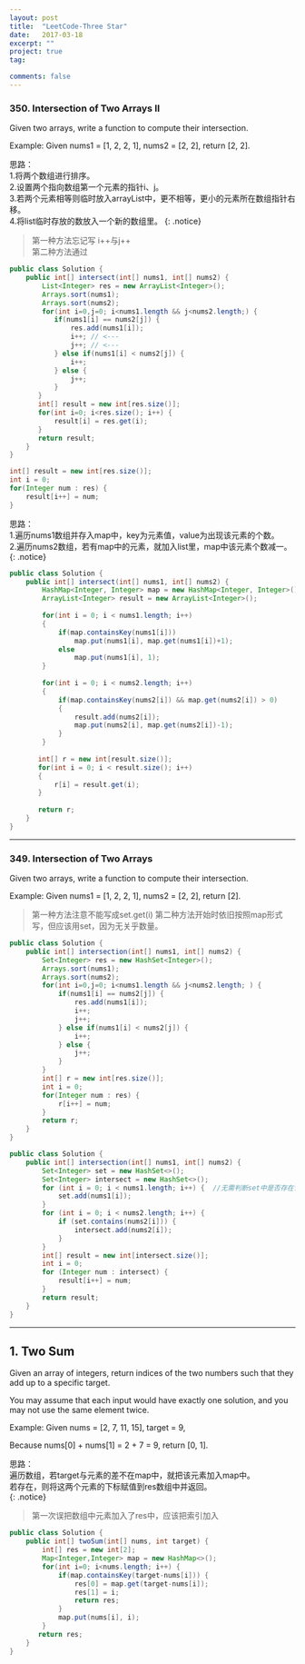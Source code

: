 ```yaml
---
layout: post
title:  "LeetCode-Three Star"
date:   2017-03-18
excerpt: ""
project: true
tag:

comments: false
---
```



### 350. Intersection of Two Arrays II

Given two arrays, write a function to compute their intersection.

Example:
Given nums1 = [1, 2, 2, 1], nums2 = [2, 2], return [2, 2].

思路：  
1.将两个数组进行排序。  
2.设置两个指向数组第一个元素的指针i、j。  
3.若两个元素相等则临时放入arrayList中，更不相等，更小的元素所在数组指针右移。  
4.将list临时存放的数放入一个新的数组里。
{: .notice} 

> 第一种方法忘记写 i++与j++  
> 第二种方法通过

```java
public class Solution {
    public int[] intersect(int[] nums1, int[] nums2) {
        List<Integer> res = new ArrayList<Integer>();
        Arrays.sort(nums1);
        Arrays.sort(nums2);
        for(int i=0,j=0; i<nums1.length && j<nums2.length;) {
           if(nums1[i] == nums2[j]) {
               res.add(nums1[i]);
               i++; // <---
               j++; // <---
           } else if(nums1[i] < nums2[j]) {
               i++;
           } else {
               j++;
           }
       }
       int[] result = new int[res.size()];
       for(int i=0; i<res.size(); i++) {
           result[i] = res.get(i);
       }
       return result;
    }
}
```

```java
int[] result = new int[res.size()];
int i = 0;
for(Integer num : res) {
    result[i++] = num;
}
```

思路：  
1.遍历nums1数组并存入map中，key为元素值，value为出现该元素的个数。  
2.遍历nums2数组，若有map中的元素，就加入list里，map中该元素个数减一。  
{: .notice} 

```java
public class Solution {
    public int[] intersect(int[] nums1, int[] nums2) {
        HashMap<Integer, Integer> map = new HashMap<Integer, Integer>();
        ArrayList<Integer> result = new ArrayList<Integer>();
       
        for(int i = 0; i < nums1.length; i++)
        {
            if(map.containsKey(nums1[i])) 
                map.put(nums1[i], map.get(nums1[i])+1);
            else 
                map.put(nums1[i], 1);
        }
    
        for(int i = 0; i < nums2.length; i++)
        {
            if(map.containsKey(nums2[i]) && map.get(nums2[i]) > 0)
            {
                result.add(nums2[i]);
                map.put(nums2[i], map.get(nums2[i])-1);
            }
        }
    
       int[] r = new int[result.size()];
       for(int i = 0; i < result.size(); i++)
       {
           r[i] = result.get(i);
       }
    
       return r;
    }
}
```

***

### 349. Intersection of Two Arrays

Given two arrays, write a function to compute their intersection.

Example:
Given nums1 = [1, 2, 2, 1], nums2 = [2, 2], return [2].

> 第一种方法注意不能写成set.get(i)
> 第二种方法开始时依旧按照map形式写，但应该用set，因为无关乎数量。

```java
public class Solution {
    public int[] intersection(int[] nums1, int[] nums2) {
        Set<Integer> res = new HashSet<Integer>();
        Arrays.sort(nums1);
        Arrays.sort(nums2);
        for(int i=0,j=0; i<nums1.length && j<nums2.length; ) {
            if(nums1[i] == nums2[j]) {
                res.add(nums1[i]);
                i++;
                j++;
            } else if(nums1[i] < nums2[j]) {
                i++;
            } else {
                j++;
            }
        }
        int[] r = new int[res.size()];
        int i = 0;
        for(Integer num : res) {
            r[i++] = num;
        }
        return r;
    }
}
```

```java
public class Solution {
    public int[] intersection(int[] nums1, int[] nums2) {
        Set<Integer> set = new HashSet<>();
        Set<Integer> intersect = new HashSet<>();
        for (int i = 0; i < nums1.length; i++) {  //无需判断set中是否存在该元素
            set.add(nums1[i]);
        }
        for (int i = 0; i < nums2.length; i++) {
            if (set.contains(nums2[i])) {
                intersect.add(nums2[i]);
            }
        }
        int[] result = new int[intersect.size()];
        int i = 0;
        for (Integer num : intersect) {
            result[i++] = num;
        }
        return result;
    }
}
```

***

## 1. Two Sum

Given an array of integers, return indices of the two numbers such that they add up to a specific target.

You may assume that each input would have exactly one solution, and you may not use the same element twice.

Example:
Given nums = [2, 7, 11, 15], target = 9,

Because nums[0] + nums[1] = 2 + 7 = 9,
return [0, 1].

思路：  
遍历数组，若target与元素的差不在map中，就把该元素加入map中。  
若存在，则将这两个元素的下标赋值到res数组中并返回。  
{: .notice} 

> 第一次误把数组中元素加入了res中，应该把索引加入

```java
public class Solution {
    public int[] twoSum(int[] nums, int target) {
        int[] res = new int[2];
        Map<Integer,Integer> map = new HashMap<>();
        for(int i=0; i<nums.length; i++) {
            if(map.containsKey(target-nums[i])) {
                res[0] = map.get(target-nums[i]);
                res[1] = i;
                return res;
            } 
            map.put(nums[i], i);
        }
       return res;
    }
}
```